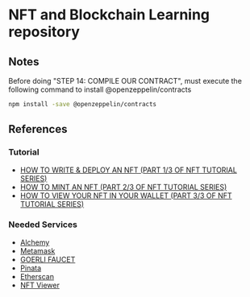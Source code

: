 # NFT and Blockchain Learning repository

## Notes

Before doing "STEP 14: COMPILE OUR CONTRACT", must execute the following command to install @openzeppelin/contracts
```sh
npm install -save @openzeppelin/contracts
```


## References

### Tutorial

- [HOW TO WRITE & DEPLOY AN NFT (PART 1/3 OF NFT TUTORIAL SERIES)](https://ethereum.org/en/developers/tutorials/how-to-write-and-deploy-an-nft/)
- [HOW TO MINT AN NFT (PART 2/3 OF NFT TUTORIAL SERIES)](https://ethereum.org/en/developers/tutorials/how-to-mint-an-nft/)
- [HOW TO VIEW YOUR NFT IN YOUR WALLET (PART 3/3 OF NFT TUTORIAL SERIES)](https://ethereum.org/en/developers/tutorials/how-to-view-nft-in-metamask/)

### Needed Services

- [Alchemy](https://www.alchemy.com)
- [Metamask](https://metamask.zendesk.com/hc/en-us)
- [GOERLI FAUCET](https://goerlifaucet.com)
- [Pinata](https://www.pinata.cloud)
- [Etherscan](https://goerli.etherscan.io)
- [NFT Viewer](https://www.nftviewer.xyz)
